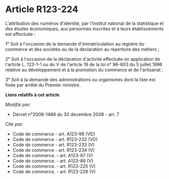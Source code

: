 # Article R123-224

L'attribution des numéros d'identité, par l'Institut national de la statistique et des études économiques, aux personnes
inscrites et à leurs établissements est effectuée :

1° Soit à l'occasion de la demande d'immatriculation au registre du commerce et des sociétés ou de la déclaration au
répertoire des métiers ;

2° Soit à l'occasion de la déclaration d'activité effectuée en application de l'article L. 123-1-1 ou du V de l'article 19 de
la loi n° 96-603 du 5 juillet 1996 relative au développement et à la promotion du commerce et de l'artisanat ;

3° Soit à la demande des administrations ou organismes dont la liste est fixée par arrêté du Premier ministre.

**Liens relatifs à cet article**

_Modifié par_:

  - Décret n°2008-1488 du 30 décembre 2008 - art. 7

_Cité par_:

  - Code de commerce - art. A123-96 (VD)
  - Code de commerce - art. R123-232 (VD)
  - Code de commerce - art. R123-233 (V)
  - Code de commerce - art. R123-234 (V)
  - Code de commerce. - art. A123-87 (V)
  - Code de commerce. - art. A123-89 (V)
  - Code de commerce. - art. R123-225 (V)
  - Code de commerce. - art. R123-226 (V)
